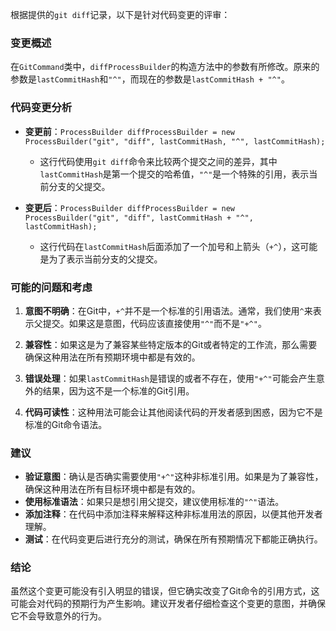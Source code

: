 根据提供的`git diff`记录，以下是针对代码变更的评审：

### 变更概述
在`GitCommand`类中，`diffProcessBuilder`的构造方法中的参数有所修改。原来的参数是`lastCommitHash`和`"^"`，而现在的参数是`lastCommitHash + "^"`。

### 代码变更分析
- **变更前**：`ProcessBuilder diffProcessBuilder = new ProcessBuilder("git", "diff", lastCommitHash, "^", lastCommitHash);`
  - 这行代码使用`git diff`命令来比较两个提交之间的差异，其中`lastCommitHash`是第一个提交的哈希值，`"^"`是一个特殊的引用，表示当前分支的父提交。

- **变更后**：`ProcessBuilder diffProcessBuilder = new ProcessBuilder("git", "diff", lastCommitHash + "^", lastCommitHash);`
  - 这行代码在`lastCommitHash`后面添加了一个加号和上箭头（`+^`），这可能是为了表示当前分支的父提交。

### 可能的问题和考虑
1. **意图不明确**：在Git中，`+^`并不是一个标准的引用语法。通常，我们使用`^`来表示父提交。如果这是意图，代码应该直接使用`"^"`而不是`"+^"`。

2. **兼容性**：如果这是为了兼容某些特定版本的Git或者特定的工作流，那么需要确保这种用法在所有预期环境中都是有效的。

3. **错误处理**：如果`lastCommitHash`是错误的或者不存在，使用`"+^"`可能会产生意外的结果，因为这不是一个标准的Git引用。

4. **代码可读性**：这种用法可能会让其他阅读代码的开发者感到困惑，因为它不是标准的Git命令语法。

### 建议
- **验证意图**：确认是否确实需要使用`"+^"`这种非标准引用。如果是为了兼容性，确保这种用法在所有目标环境中都是有效的。
- **使用标准语法**：如果只是想引用父提交，建议使用标准的`"^"`语法。
- **添加注释**：在代码中添加注释来解释这种非标准用法的原因，以便其他开发者理解。
- **测试**：在代码变更后进行充分的测试，确保在所有预期情况下都能正确执行。

### 结论
虽然这个变更可能没有引入明显的错误，但它确实改变了Git命令的引用方式，这可能会对代码的预期行为产生影响。建议开发者仔细检查这个变更的意图，并确保它不会导致意外的行为。